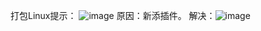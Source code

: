 打包Linux提示：
![image](https://github.com/lanwu5/lantz.github.io/assets/42904565/0c5d12d2-4bf6-4c10-bd62-4d0123c1b508)
原因：新添插件。
解决：![image](https://github.com/lanwu5/lantz.github.io/assets/42904565/6797a812-f978-4d7f-b7e9-8dfc84a2a849)

